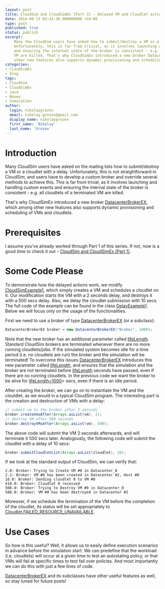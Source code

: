 ```yaml
---
layout: post
title: CloudSim and CloudSimEx [Part 3] – Delayed VM and Cloudlet actions
date: 2014-09-13 03:43:30.000000000 +10:00
type: post
published: true
status: publish
excerpt: 
    Many few CloudSim users have asked how to submit/destroy a VM or a cloudlet with a delay. 
    Unfortunately, this is far from trivial, as it involves launching and handling custom events 
    and ensuring the internal state of the broker is consistent - e.g. all cloudlets of a terminated 
    VM are killed. That's why CloudSimEx introduced a new broker DatacenterBrokerEX, which among 
    other new features also supports dynamic provisioning and scheduling of VMs and cloudlets ...
categories:
- CloudSimEx
- blog
tags:
- CloudSim
- CloudSimEx
- Java
- Maven
- Simulation
author:
  login: nikolaygrozev
  email: nikolay.grozev@gmail.com
  display_name: nikolaygrozev
  first_name: 'Nikolay'
  last_name: 'Grozev'
---
```


# Introduction

Many CloudSim users have asked on the mailing lists how to submit/destroy a VM or a cloudlet with a delay. 
Unfortunately, this is not straightforward in CloudSim, and users have to develop a custom broker and override 
several methods to achieve this. This is far from trivial, as it involves launching and handling custom events 
and ensuring the internal state of the broker is consistent - e.g. all cloudlets of a terminated VM are killed.

That's why CloudSimEx introduced a new broker 
[DatacenterBrokerEX](https://github.com/Cloudslab/CloudSimEx/blob/master/cloudsimex-core/src/main/java/org/cloudbus/cloudsim/ex/DatacenterBrokerEX.java), 
which among other new features also supports dynamic provisioning and scheduling of VMs and cloudlets.

# Prerequisites

I assume you’ve already worked through Part 1 of this series. If not, now is a good time to check it out – 
[CloudSim and CloudSimEx [Part 1]](/2014/06/08/cloudsim-and-cloudsimex-part-1/).

# Some Code Please

To demonstrate how the delayed actions work, we modify 
[CloudSimExample1](https://code.google.com/p/cloudsim/source/browse/trunk/modules/cloudsim-examples/src/main/java/org/cloudbus/cloudsim/examples/CloudSimExample1.java), 
which simply creates a VM and schedules a cloudlet on it. Our modification starts the VM with a 2 seconds 
delay, and destroys it with a 500 secs delay. Also, we delay the cloudlet submission with 10 secs. The full 
code of the example can be found in the class 
[DelayExample1](https://github.com/Cloudslab/CloudSimEx/blob/master/cloudsimex-examples/src/main/java/org/cloudbus/cloudsim/ex/DelayExample1.java). 
Below we will focus only on the usage of the functionalities.

First we need to use a broker of type 
[DatacenterBrokerEX](https://github.com/Cloudslab/CloudSimEx/blob/master/cloudsimex-core/src/main/java/org/cloudbus/cloudsim/ex/DatacenterBrokerEX.java) 
(or a subclass):

```java 
DatacenterBrokerEX broker = new DatacenterBrokerEX("Broker", 1000);
```

Note that the new broker has an additional parameter called <u>lifeLength</u>. 
Standard CloudSim brokers are terminated whenever there are no more running cloudlets/jobs. 
If the simulated system becomes idle for a time period (i.e. no cloudlets are run) the broker 
and the simulation will be terminated! To overcome this issues 
[DatacenterBrokerEX](https://github.com/Cloudslab/CloudSimEx/blob/master/cloudsimex-core/src/main/java/org/cloudbus/cloudsim/ex/DatacenterBrokerEX.java) 
introduces this new parameter called <u>lifeLength</u>, and ensures that the simulation and the broker are not terminated before 
<u>lifeLength</u> seconds have passed, even if there are no running cloudlets. In the previous code we want the 
broker to be alive for <u>lifeLength=1000</u>> secs, even if there is an idle period.

After creating the broker, we can go on to instantiate the VM and the clouldlet, 
as we would in a typical CloudSim program. The interesting part is the creation and destruction of VMs with a delay:

```java
// submit vm to the broker after 2 seconds
broker.createVmsAfter(Arrays.asList(vm), 2);
// destroy VM after 500 seconds
broker.destroyVMsAfter(Arrays.asList(vm), 500);
```

The above code will submit the VM 2 seconds afterwards, and will terminate it 500 secs later. 
Analogously, the following code will submit the cloudlet with a delay of 10 secs:

```java
broker.submitCloudletList(Arrays.asList(cloudlet), 10);
```

If we look at the standard output of CloudSim, we can verify that:

```
2.0: Broker: Trying to Create VM #0 in Datacenter_0
2.1: Broker: VM #0 has been created in Datacenter #2, Host #0
10.0: Broker: Sending cloudlet 0 to VM #0
410.0: Broker: Cloudlet 0 received
500.0: Broker: Trying to Destroy VM #0 in Datacenter_0
500.0: Broker: VM #0 has been destroyed in Datacenter #2
```

Moreover, if we schedule the termination of the VM before the completion of the cloudlet, 
its status will be set appropriately to <u>Cloudlet.FAILED_RESOURCE_UNAVAILABLE</u>.

# Use Cases

So how is this useful? Well, it allows us to easily define execution scenarios in advance 
before the simulation start. We can predefine that the workload (i.e. cloudlets) will occur at 
a given time to test an autostaling policy, or that VMs will fail at specific times to test fail over policies. 
And most importantly we can do this with just a few lines of code.

[DatacenterBrokerEX](https://github.com/Cloudslab/CloudSimEx/blob/master/cloudsimex-core/src/main/java/org/cloudbus/cloudsim/ex/DatacenterBrokerEX.java) 
and its subclasses have other useful features as well, so stay tuned for future posts!
